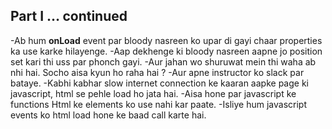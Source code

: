 ## Part I … continued

-Ab hum **onLoad** event par bloody nasreen ko upar di gayi chaar properties ka use karke hilayenge.
-Aap dekhenge ki bloody nasreen aapne jo position set kari thi uss par phonch gayi.
-Aur jahan wo shuruwat mein thi waha ab nhi hai. Socho aisa kyun ho raha hai ? 
-Aur apne instructor ko slack par bataye.
-Kabhi kabhar slow internet connection ke kaaran aapke page ki javascript, html se pehle load ho jata hai.
-Aisa hone par javascript ke functions Html ke elements ko use nahi kar paate.
-Isliye hum javascript events ko html load hone ke baad call karte hai.

